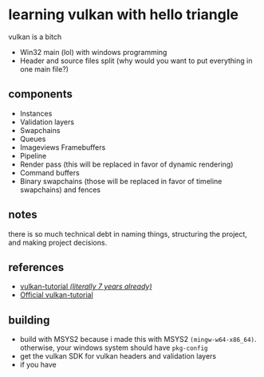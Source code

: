 # learning vulkan with hello triangle

vulkan is a bitch

- Win32 main (lol) with windows programming
- Header and source files split (why would you want to put everything in one main file?)

## components

- Instances
- Validation layers
- Swapchains 
- Queues
- Imageviews Framebuffers
- Pipeline
- Render pass (this will be replaced in favor of dynamic rendering)
- Command buffers
- Binary swapchains (those will be replaced in favor of timeline swapchains) and fences

## notes

there is so much technical debt in naming things, structuring the project, and making project decisions.

## references
- [vulkan-tutorial *(literally 7 years already)*](https://vulkan-tutorial.com)
- [Official vulkan-tutorial](https://docs.vulkan.org/tutorial/latest)

## building

- build with MSYS2 because i made this with MSYS2 `(mingw-w64-x86_64)`. otherwise, your windows system should have `pkg-config`
- get the vulkan SDK for vulkan headers and validation layers
- if you have 
